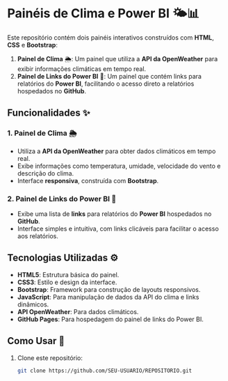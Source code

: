 # Painéis de Clima e Power BI 🌤️📊

Este repositório contém dois painéis interativos construídos com **HTML**, **CSS** e **Bootstrap**:

1. **Painel de Clima** 🌦️: Um painel que utiliza a **API da OpenWeather** para exibir informações climáticas em tempo real.
2. **Painel de Links do Power BI** 🔗: Um painel que contém links para relatórios do **Power BI**, facilitando o acesso direto a relatórios hospedados no **GitHub**.

## Funcionalidades ✨

### 1. Painel de Clima 🌦️
- Utiliza a **API da OpenWeather** para obter dados climáticos em tempo real.
- Exibe informações como temperatura, umidade, velocidade do vento e descrição do clima.
- Interface **responsiva**, construída com **Bootstrap**.

### 2. Painel de Links do Power BI 🔗
- Exibe uma lista de **links** para relatórios do **Power BI** hospedados no **GitHub**.
- Interface simples e intuitiva, com links clicáveis para facilitar o acesso aos relatórios.

## Tecnologias Utilizadas ⚙️

- **HTML5**: Estrutura básica do painel.
- **CSS3**: Estilo e design da interface.
- **Bootstrap**: Framework para construção de layouts responsivos.
- **JavaScript**: Para manipulação de dados da API do clima e links dinâmicos.
- **API OpenWeather**: Para dados climáticos.
- **GitHub Pages**: Para hospedagem do painel de links do Power BI.

## Como Usar 🚀

1. Clone este repositório:
   ```bash
   git clone https://github.com/SEU-USUARIO/REPOSITORIO.git
